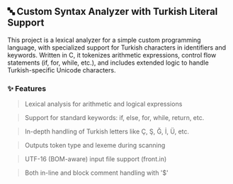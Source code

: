 <h2>🔤 Custom Syntax Analyzer with Turkish Literal Support</h2>

This project is a lexical analyzer for a simple custom programming language, with specialized support for Turkish characters in identifiers and keywords. Written in C, it tokenizes arithmetic expressions, control flow statements (if, for, while, etc.), and includes extended logic to handle Turkish-specific Unicode characters.

<h3>✨ Features</h3>

  >  Lexical analysis for arithmetic and logical expressions

  >  Support for standard keywords: if, else, for, while, return, etc.

  >  In-depth handling of Turkish letters like Ç, Ş, Ğ, İ, Ü, etc.

  >  Outputs token type and lexeme during scanning

  >  UTF-16 (BOM-aware) input file support (front.in)

  >  Both in-line and block comment handling with '$'
